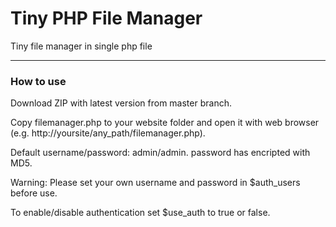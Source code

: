 # Tiny PHP File Manager
Tiny file manager in single php file
<hr>
<h3>How to use</h3>

Download ZIP with latest version from master branch.

Copy filemanager.php to your website folder and open it with web browser (e.g. http://yoursite/any_path/filemanager.php).

Default username/password: admin/admin. password has encripted with MD5.

Warning: Please set your own username and password in $auth_users before use.

To enable/disable authentication set $use_auth to true or false.
